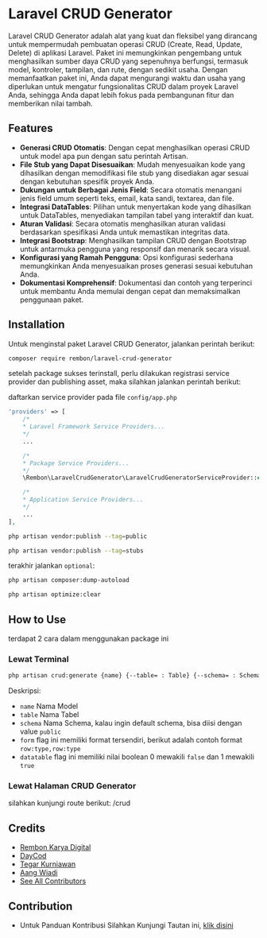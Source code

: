# Laravel CRUD Generator
Laravel CRUD Generator adalah alat yang kuat dan fleksibel yang dirancang untuk mempermudah pembuatan operasi CRUD (Create, Read, Update, Delete) di aplikasi Laravel. Paket ini memungkinkan pengembang untuk menghasilkan sumber daya CRUD yang sepenuhnya berfungsi, termasuk model, kontroler, tampilan, dan rute, dengan sedikit usaha. Dengan memanfaatkan paket ini, Anda dapat mengurangi waktu dan usaha yang diperlukan untuk mengatur fungsionalitas CRUD dalam proyek Laravel Anda, sehingga Anda dapat lebih fokus pada pembangunan fitur dan memberikan nilai tambah.

## Features
- **Generasi CRUD Otomatis**: Dengan cepat menghasilkan operasi CRUD untuk model apa pun dengan satu perintah Artisan.
- **File Stub yang Dapat Disesuaikan**: Mudah menyesuaikan kode yang dihasilkan dengan memodifikasi file stub yang disediakan agar sesuai dengan kebutuhan spesifik proyek Anda.
- **Dukungan untuk Berbagai Jenis Field**: Secara otomatis menangani jenis field umum seperti teks, email, kata sandi, textarea, dan file.
- **Integrasi DataTables**: Pilihan untuk menyertakan kode yang dihasilkan untuk DataTables, menyediakan tampilan tabel yang interaktif dan kuat.
- **Aturan Validasi**: Secara otomatis menghasilkan aturan validasi berdasarkan spesifikasi Anda untuk memastikan integritas data.
- **Integrasi Bootstrap**: Menghasilkan tampilan CRUD dengan Bootstrap untuk antarmuka pengguna yang responsif dan menarik secara visual.
- **Konfigurasi yang Ramah Pengguna**: Opsi konfigurasi sederhana memungkinkan Anda menyesuaikan proses generasi sesuai kebutuhan Anda.
- **Dokumentasi Komprehensif**: Dokumentasi dan contoh yang terperinci untuk membantu Anda memulai dengan cepat dan memaksimalkan penggunaan paket.

## Installation
Untuk menginstal paket Laravel CRUD Generator, jalankan perintah berikut:

```sh
composer require rembon/laravel-crud-generator
```

setelah package sukses terinstall, perlu dilakukan registrasi service provider dan publishing asset, maka silahkan jalankan perintah berikut:

daftarkan service provider pada file `config/app.php`

```php
'providers' => [
    /*
    * Laravel Framework Service Providers...
    */
    ...

    /*
    * Package Service Providers...
    */
    \Rembon\LaravelCrudGenerator\LaravelCrudGeneratorServiceProvider::class,

    /*
    * Application Service Providers...
    */
    ...
],
```

```sh
php artisan vendor:publish --tag=public
```

```sh
php artisan vendor:publish --tag=stubs
```

terakhir jalankan `optional`:
```sh
php artisan composer:dump-autoload
```

```sh
php artisan optimize:clear
```

## How to Use
terdapat 2 cara dalam menggunakan package ini

### Lewat Terminal
```sh
php artisan crud:generate {name} {--table= : Table} {--schema= : Schema} {--form= : Form} {--datatable= : Table}
```

Deskripsi:
- `name` Nama Model
- `table` Nama Tabel
- `schema` Nama Schema, kalau ingin default schema, bisa diisi dengan value `public`
- `form` flag ini memiliki format tersendiri, berikut adalah contoh format `row:type,row:type`
- `datatable` flag ini memiliki nilai boolean 0 mewakili `false` dan 1 mewakili `true`

### Lewat Halaman CRUD Generator
silahkan kunjungi route berikut: /crud

## Credits
- [Rembon Karya Digital](https://github.com/rembonnn)
- [DayCod](https://github.com/dayCod)
- [Tegar Kurniawan](https://github.com/tegarkurniawan)
- [Aang Wiadi](https://github.com/wiadiaang)
- [See All Contributors](https://github.com/rembonnn/sync-collection/contributors)

## Contribution
- Untuk Panduan Kontribusi Silahkan Kunjungi Tautan ini, [klik disini](https://github.com/Rembonnn/laravel-crud-generator/blob/master/contribution-guide.md)
